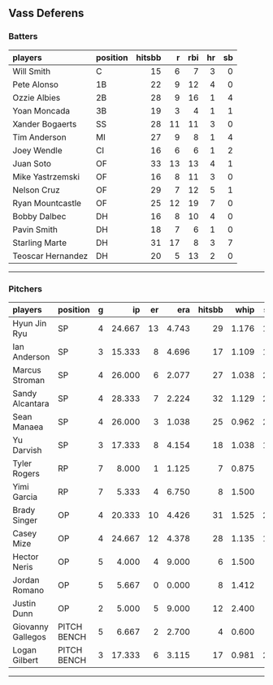 ## Vass Deferens

### Batters

 
|players           |position | hitsbb|  r| rbi| hr| sb| 
|:-----------------|:--------|------:|--:|---:|--:|--:| 
|Will Smith        |C        |     15|  6|   7|  3|  0| 
|Pete Alonso       |1B       |     22|  9|  12|  4|  0| 
|Ozzie Albies      |2B       |     28|  9|  16|  1|  4| 
|Yoan Moncada      |3B       |     19|  3|   4|  1|  1| 
|Xander Bogaerts   |SS       |     28| 11|  11|  3|  0| 
|Tim Anderson      |MI       |     27|  9|   8|  1|  4| 
|Joey Wendle       |CI       |     16|  6|   6|  1|  2| 
|Juan Soto         |OF       |     33| 13|  13|  4|  1| 
|Mike Yastrzemski  |OF       |     16|  8|  11|  3|  0| 
|Nelson Cruz       |OF       |     29|  7|  12|  5|  1| 
|Ryan Mountcastle  |OF       |     25| 12|  19|  7|  0| 
|Bobby Dalbec      |DH       |     16|  8|  10|  4|  0| 
|Pavin Smith       |DH       |     18|  7|   6|  1|  0| 
|Starling Marte    |DH       |     31| 17|   8|  3|  7| 
|Teoscar Hernandez |DH       |     20|  5|  13|  2|  0| 

* * *

### Pitchers

 
|players           |position    |  g|     ip| er|   era| hitsbb|  whip| so|  w| sv| 
|:-----------------|:-----------|--:|------:|--:|-----:|------:|-----:|--:|--:|--:| 
|Hyun Jin Ryu      |SP          |  4| 24.667| 13| 4.743|     29| 1.176| 11|  1|  0| 
|Ian Anderson      |SP          |  3| 15.333|  8| 4.696|     17| 1.109| 15|  0|  0| 
|Marcus Stroman    |SP          |  4| 26.000|  6| 2.077|     27| 1.038| 29|  2|  0| 
|Sandy Alcantara   |SP          |  4| 28.333|  7| 2.224|     32| 1.129| 23|  2|  0| 
|Sean Manaea       |SP          |  4| 26.000|  3| 1.038|     25| 0.962| 27|  3|  0| 
|Yu Darvish        |SP          |  3| 17.333|  8| 4.154|     18| 1.038| 18|  1|  0| 
|Tyler Rogers      |RP          |  7|  8.000|  1| 1.125|      7| 0.875|  5|  0|  3| 
|Yimi Garcia       |RP          |  7|  5.333|  4| 6.750|      8| 1.500|  2|  0|  2| 
|Brady Singer      |OP          |  4| 20.333| 10| 4.426|     31| 1.525| 22|  1|  0| 
|Casey Mize        |OP          |  4| 24.667| 12| 4.378|     28| 1.135| 19|  1|  0| 
|Hector Neris      |OP          |  5|  4.000|  4| 9.000|      6| 1.500|  7|  0|  1| 
|Jordan Romano     |OP          |  5|  5.667|  0| 0.000|      8| 1.412|  7|  1|  0| 
|Justin Dunn       |OP          |  2|  5.000|  5| 9.000|     12| 2.400|  4|  0|  0| 
|Giovanny Gallegos |PITCH BENCH |  5|  6.667|  2| 2.700|      4| 0.600|  7|  2|  0| 
|Logan Gilbert     |PITCH BENCH |  3| 17.333|  6| 3.115|     17| 0.981| 20|  2|  0| 


* * *


